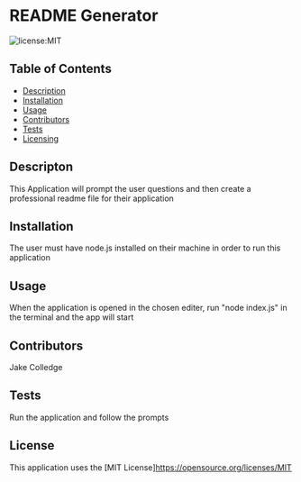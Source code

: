 # README Generator

![license:MIT](https://img.shields.io/badge/License-MIT-informational)

## Table of Contents

- [Description](##Description)
- [Installation](##Installation)
- [Usage](##Usage)
- [Contributors](##Contributors)
- [Tests](##Tests)
- [Licensing](##License)

## Descripton
This Application will prompt the user questions and then create a professional readme file for their application

## Installation
The user must have node.js installed on their machine in order to run this application

## Usage
When the application is opened in the chosen editer, run "node index.js" in the terminal and the app will start

## Contributors 
Jake Colledge


## Tests
Run the application and follow the prompts

## License
This application uses the [MIT License]https://opensource.org/licenses/MIT
